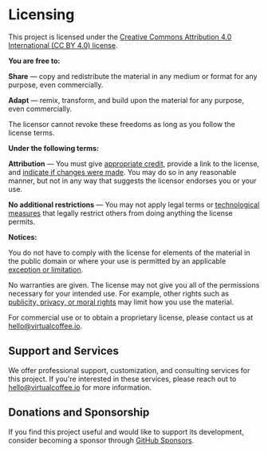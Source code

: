 # Licensing

This project is licensed under the [Creative Commons Attribution 4.0 International (CC BY 4.0) license](https://creativecommons.org/licenses/by/4.0/).

**You are free to:**

**Share** — copy and redistribute the material in any medium or format for any purpose, even commercially.

**Adapt** — remix, transform, and build upon the material for any purpose, even commercially.

The licensor cannot revoke these freedoms as long as you follow the license terms.

**Under the following terms:**

**Attribution** — You must give [appropriate credit](https://creativecommons.org/licenses/by/4.0/#ref-appropriate-credit), provide a link to the license, and [indicate if changes were made](https://creativecommons.org/licenses/by/4.0/#ref-indicate-changes). You may do so in any reasonable manner, but not in any way that suggests the licensor endorses you or your use.

**No additional restrictions** — You may not apply legal terms or [technological measures](https://creativecommons.org/licenses/by/4.0/#ref-technological-measures) that legally restrict others from doing anything the license permits.

**Notices:**

You do not have to comply with the license for elements of the material in the public domain or where your use is permitted by an applicable [exception or limitation](https://creativecommons.org/licenses/by/4.0/#ref-exception-or-limitation).

No warranties are given. The license may not give you all of the permissions necessary for your intended use. For example, other rights such as [publicity, privacy, or moral rights](https://creativecommons.org/licenses/by/4.0/#ref-publicity-privacy-or-moral-rights) may limit how you use the material.

For commercial use or to obtain a proprietary license, please contact us at <hello@virtualcoffee.io>.

## Support and Services

We offer professional support, customization, and consulting services for this project. If you're interested in these services, please reach out to <hello@virtualcoffee.io> for more information.

## Donations and Sponsorship

If you find this project useful and would like to support its development, consider becoming a sponsor through [GitHub Sponsors](https://github.com/sponsors/Virtual-Coffee).
